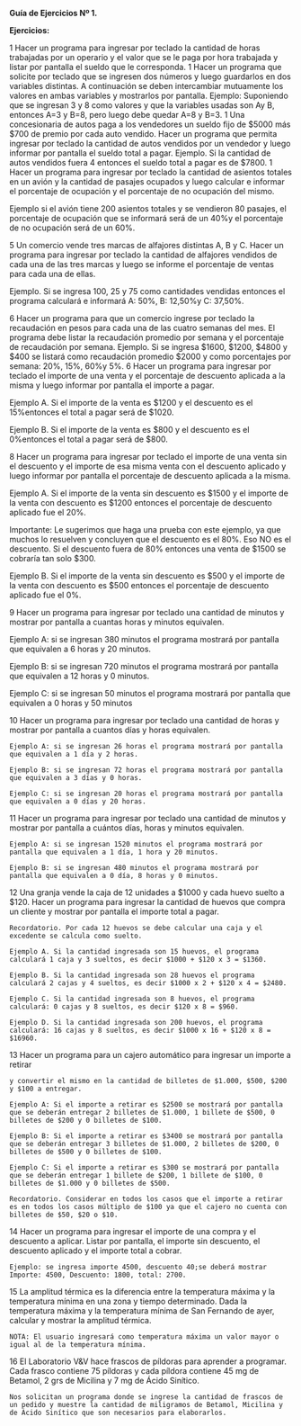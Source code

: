 ﻿**Guía de Ejercicios Nº 1.**

**Ejercicios:**

1 Hacer un programa para ingresar por teclado la cantidad de horas trabajadas por un operario y el valor que se le paga por hora trabajada y listar por pantalla el sueldo que le corresponda.
1 Hacer un programa que solicite por teclado que se ingresen dos números y luego guardarlos en dos variables distintas. A continuación se deben intercambiar mutuamente los valores en ambas variables y mostrarlos por pantalla. Ejemplo: Suponiendo que se ingresan 3 y 8 como valores y que la variables usadas son Ay B, entonces A=3 y B=8, pero luego debe quedar A=8 y B=3.
1 Una concesionaria de autos paga a los vendedores un sueldo fijo de $5000 más $700 de premio por cada auto vendido. Hacer un programa que permita ingresar por teclado la cantidad de autos vendidos por un vendedor y luego informar por pantalla el sueldo total a pagar. Ejemplo. Si la cantidad de autos vendidos fuera 4 entonces el sueldo total a pagar es de $7800.
1 Hacer un programa para ingresar por teclado la cantidad de asientos totales en un avión y la cantidad de pasajes ocupados y luego calcular e informar el porcentaje de ocupación y el porcentaje de no ocupación del mismo.

Ejemplo si el avión tiene 200 asientos totales y se vendieron 80 pasajes, el porcentaje de ocupación que se informará será de un 40%y el porcentaje de no ocupación será de un 60%.

5 Un comercio vende tres marcas de alfajores distintas A, B y C. Hacer un programa para ingresar por teclado la cantidad de alfajores vendidos de cada una de las tres marcas y luego se informe el porcentaje de ventas para cada una de ellas.

Ejemplo. Si se ingresa 100, 25 y 75 como cantidades vendidas entonces el programa calculará e informará A: 50%, B: 12,50%y C: 37,50%.

6 Hacer un programa para que un comercio ingrese por teclado la recaudación en pesos para cada una de las cuatro semanas del mes. El programa debe listar la recaudación promedio por semana y el porcentaje de recaudación por semana. Ejemplo. Si se ingresa $1600, $1200, $4800 y $400 se listará como recaudación promedio $2000 y como porcentajes por semana: 20%, 15%, 60%y 5%.
6 Hacer un programa para ingresar por teclado el importe de una venta y el porcentaje de descuento aplicada a la misma y luego informar por pantalla el importe a pagar.

Ejemplo A. Si el importe de la venta es $1200 y el descuento es el 15%entonces el total a pagar será de $1020.

Ejemplo B. Si el importe de la venta es $800 y el descuento es el 0%entonces el total a pagar será de $800.

8 Hacer un programa para ingresar por teclado el importe de una venta sin el descuento y el importe de esa misma venta con el descuento aplicado y luego informar por pantalla el porcentaje de descuento aplicada a la misma.

Ejemplo A. Si el importe de la venta sin descuento es $1500 y el importe de la venta con descuento es $1200 entonces el porcentaje de descuento aplicado fue el 20%.

Importante: Le sugerimos que haga una prueba con este ejemplo, ya que muchos lo resuelven y concluyen que el descuento es el 80%. Eso NO es el descuento. Si el descuento fuera de 80% entonces una venta de $1500 se cobraría tan solo $300.

Ejemplo B. Si el importe de la venta sin descuento es $500 y el importe de la venta con descuento es $500 entonces el porcentaje de descuento aplicado fue el 0%.

9 Hacer un programa para ingresar por teclado una cantidad de minutos y mostrar por pantalla a cuantas horas y minutos equivalen.

Ejemplo A: si se ingresan 380 minutos el programa mostrará por pantalla que equivalen a 6 horas y 20 minutos.

Ejemplo B: si se ingresan 720 minutos el programa mostrará por pantalla que equivalen a 12 horas y 0 minutos.

Ejemplo C: si se ingresan 50 minutos el programa mostrará por pantalla que equivalen a 0 horas y 50 minutos

10 Hacer un programa para ingresar por teclado una cantidad de horas y mostrar por pantalla a cuantos días y horas equivalen.

    Ejemplo A: si se ingresan 26 horas el programa mostrará por pantalla que equivalen a 1 día y 2 horas.

    Ejemplo B: si se ingresan 72 horas el programa mostrará por pantalla que equivalen a 3 días y 0 horas.

    Ejemplo C: si se ingresan 20 horas el programa mostrará por pantalla que equivalen a 0 días y 20 horas.

11 Hacer un programa para ingresar por teclado una cantidad de minutos y mostrar por pantalla a cuántos días, horas y minutos equivalen.

    Ejemplo A: si se ingresan 1520 minutos el programa mostrará por pantalla que equivalen a 1 día, 1 hora y 20 minutos.

    Ejemplo B: si se ingresan 480 minutos el programa mostrará por pantalla que equivalen a 0 día, 8 horas y 0 minutos.

12 Una granja vende la caja de 12 unidades a $1000 y cada huevo suelto a $120. Hacer un programa para ingresar la cantidad de huevos que compra un cliente y mostrar por pantalla el importe total a pagar.

    Recordatorio. Por cada 12 huevos se debe calcular una caja y el excedente se calcula como suelto.

    Ejemplo A. Si la cantidad ingresada son 15 huevos, el programa calculará 1 caja y 3 sueltos, es decir $1000 + $120 x 3 = $1360.

    Ejemplo B. Si la cantidad ingresada son 28 huevos el programa calculará 2 cajas y 4 sueltos, es decir $1000 x 2 + $120 x 4 = $2480.

    Ejemplo C. Si la cantidad ingresada son 8 huevos, el programa calculará: 0 cajas y 8 sueltos, es decir $120 x 8 = $960.

    Ejemplo D. Si la cantidad ingresada son 200 huevos, el programa calculará: 16 cajas y 8 sueltos, es decir $1000 x 16 + $120 x 8 = $16960.

13 Hacer un programa para un cajero automático para ingresar un importe a retirar

    y convertir el mismo en la cantidad de billetes de $1.000, $500, $200 y $100 a entregar.

    Ejemplo A: Si el importe a retirar es $2500 se mostrará por pantalla que se deberán entregar 2 billetes de $1.000, 1 billete de $500, 0 billetes de $200 y 0 billetes de $100.

    Ejemplo B: Si el importe a retirar es $3400 se mostrará por pantalla que se deberán entregar 3 billetes de $1.000, 2 billetes de $200, 0 billetes de $500 y 0 billetes de $100.

    Ejemplo C: Si el importe a retirar es $300 se mostrará por pantalla que se deberán entregar 1 billete de $200, 1 billete de $100, 0 billetes de $1.000 y 0 billetes de $500.

    Recordatorio. Considerar en todos los casos que el importe a retirar es en todos los casos múltiplo de $100 ya que el cajero no cuenta con billetes de $50, $20 o $10.

14 Hacer un programa para ingresar el importe de una compra y el descuento a aplicar. Listar por pantalla, el importe sin descuento, el descuento aplicado y el importe total a cobrar.

    Ejemplo: se ingresa importe 4500, descuento 40;se deberá mostrar Importe: 4500, Descuento: 1800, total: 2700.

15 La amplitud térmica es la diferencia entre la temperatura máxima y la temperatura mínima en una zona y tiempo determinado. Dada la temperatura máxima y la temperatura mínima de San Fernando de ayer, calcular y mostrar la amplitud térmica.

    NOTA: El usuario ingresará como temperatura máxima un valor mayor o igual al de la temperatura mínima.

16 El Laboratorio V&V hace frascos de píldoras para aprender a programar. Cada frasco contiene 75 píldoras y cada píldora contiene 45 mg de Betamol, 2 grs de Micilina y 7 mg de Ácido Sinítico.

    Nos solicitan un programa donde se ingrese la cantidad de frascos de un pedido y muestre la cantidad de miligramos de Betamol, Micilina y de Ácido Sinítico que son necesarios para elaborarlos.
